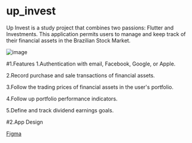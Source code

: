 # up_invest

Up Invest is a study project that combines two passions: Flutter and Investments. This application permits users to manage and keep track of their financial assets in the Brazilian Stock Market.

![image](https://user-images.githubusercontent.com/63312497/218830458-7a252f36-bb21-4245-ae86-972222a3e99a.png)

#1.Features
1.Authentication with email, Facebook, Google, or Apple.

2.Record purchase and sale transactions of financial assets.

3.Follow the trading prices of financial assets in the user's portfolio.

4.Follow up portfolio performance indicators.

5.Define and track dividend earnings goals.

#2.App Design

[Figma](https://www.figma.com/file/08ZVkGn3hlLds8UAslFEyb/Up-Invest?node-id=0%3A1&t=RjiezRBzMjBJl3fh-0)



